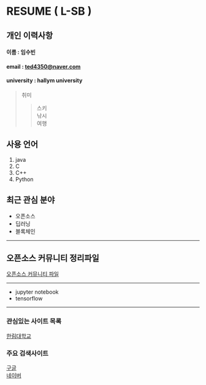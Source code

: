 # RESUME ( L-SB )

## 개인 이력사항

#### 이름 : 임수빈
#### email : ted4350@naver.com  
#### university : hallym university  

> 취미  
>> 스키  
>> 낚시  
>> 여행

## 사용 언어 
1. java
2. C
3. C++
4. Python

## 최근 관심 분야
* 오픈소스
* 딥러닝
* 블록체인
-----
## 오픈소스 커뮤니티 정리파일

[오픈소스 커뮤니티 파일](openSourceCommunity.md)

------------------
* jupyter notebook
* tensorflow
----
### 관심있는 사이트 목록
[한림대학교][hallym]

### 주요 검색사이트 
[구글][Google]  
[네이버][naver]


[Google]: http://www.google.com
[naver]: http://www.naver.com
[hallym]: http://www.hallym.ac.kr
